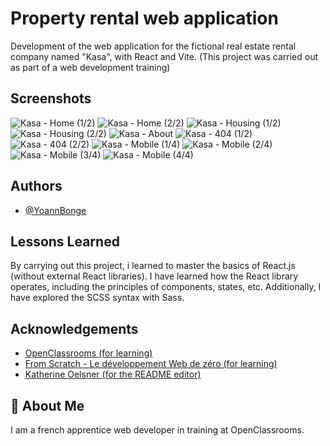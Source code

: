 
# Property rental web application

Development of the web application for the fictional real estate rental company named "Kasa", with React and Vite. (This project was carried out as part of a web development training)


## Screenshots

![Kasa - Home (1/2)](https://github.com/yoannBonge/Kasa/blob/main/public/screenshots/Kasa%20-%20Home%201.png)
![Kasa - Home (2/2)](https://github.com/yoannBonge/Kasa/blob/main/public/screenshots/Kasa%20-%20Home%202.png)
![Kasa - Housing (1/2)](https://github.com/yoannBonge/Kasa/blob/main/public/screenshots/Kasa%20-%20Housing%201.png)
![Kasa - Housing (2/2)](https://github.com/yoannBonge/Kasa/blob/main/public/screenshots/Kasa%20-%20Housing%202.png)
![Kasa - About](https://github.com/yoannBonge/Kasa/blob/main/public/screenshots/Kasa%20-%20About.png)
![Kasa - 404 (1/2)](https://github.com/yoannBonge/Kasa/blob/main/public/screenshots/Kasa%20-%20404%201.png)
![Kasa - 404 (2/2)](https://github.com/yoannBonge/Kasa/blob/main/public/screenshots/Kasa%20-%20404%202.png)
![Kasa - Mobile (1/4)](https://github.com/yoannBonge/Kasa/blob/main/public/screenshots/Kasa%20-%20Mobile%201.png)
![Kasa - Mobile (2/4)](https://github.com/yoannBonge/Kasa/blob/main/public/screenshots/Kasa%20-%20Mobile%202.png)
![Kasa - Mobile (3/4)](https://github.com/yoannBonge/Kasa/blob/main/public/screenshots/Kasa%20-%20Mobile%203.png)
![Kasa - Mobile (4/4)](https://github.com/yoannBonge/Kasa/blob/main/public/screenshots/Kasa%20-%20Mobile%204.png)


## Authors

- [@YoannBonge](https://www.github.com/yoannBonge)


## Lessons Learned

By carrying out this project, i learned to master the basics of React.js (without external React libraries). I have learned how the React library operates, including the principles of components, states, etc. Additionally, I have explored the SCSS syntax with Sass.


## Acknowledgements

 - [OpenClassrooms (for learning)](https://openclassrooms.com/fr/)
 - [From Scratch - Le développement Web de zéro (for learning)](https://www.youtube.com/@FromScratchDeveloppementWeb)
 - [Katherine Oelsner (for the README editor)](https://github.com/octokatherine)


## 🚀 About Me
I am a french apprentice web developer in training at OpenClassrooms.

